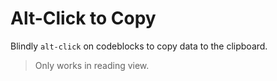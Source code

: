 # Alt-Click to Copy

Blindly `alt-click` on codeblocks to copy data to the clipboard. 

> Only works in reading view.
